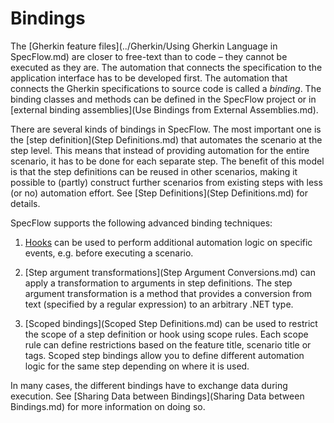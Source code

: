 # Bindings

The [Gherkin feature files](../Gherkin/Using Gherkin Language in SpecFlow.md) are closer to free-text than to code – they cannot be executed as they are. The automation that connects the specification to the application interface has to be developed first. The automation that connects the Gherkin specifications to source code is called a _binding_. The binding classes and methods can be defined in the SpecFlow project or in [external binding assemblies](Use Bindings from External Assemblies.md).

There are several kinds of bindings in SpecFlow. The most important one is the [step definition](Step Definitions.md) that automates the scenario at the step level. This means that instead of providing automation for the entire scenario, it has to be done for each separate step. The benefit of this model is that the step definitions can be reused in other scenarios, making it possible to (partly) construct further scenarios from existing steps with less (or no) automation effort. See [Step Definitions](Step Definitions.md) for details.

SpecFlow supports the following advanced binding techniques:

1. [Hooks](Hooks.md) can be used to perform additional automation logic on specific events, e.g. before executing a scenario.

2. [Step argument transformations](Step Argument Conversions.md) can apply a transformation to arguments in step definitions. The step argument transformation is a method that provides a conversion from text (specified by a regular expression) to an arbitrary .NET type. 

3. [Scoped bindings](Scoped Step Definitions.md) can be used to restrict the scope of a step definition or hook using scope rules. Each scope rule can define restrictions based on the feature title, scenario title or tags. Scoped step bindings allow you to define different automation logic for the same step depending on where it is used.  

In many cases, the different bindings have to exchange data during execution. See [Sharing Data between Bindings](Sharing Data between Bindings.md) for more information on doing so.
